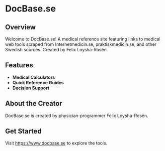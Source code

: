 # DocBase.se

## Overview

Welcome to DocBase.se! A medical reference site featuring links to medical web tools scraped from Internetmedicin.se, praktiskmedicin.se, and other Swedish sources. Created by Felix Loysha-Rosén.

## Features

* **Medical Calculators**
* **Quick Reference Guides**
* **Decision Support**

## About the Creator
DocBase.se is created by physician-programmer Felix Loysha-Rosén.

## Get Started
Visit https://www.docbase.se to explore the tools.
